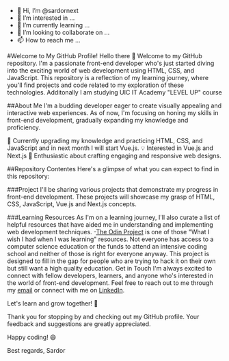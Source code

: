- 👋 Hi, I’m @sardornext
- 👀 I’m interested in ...
- 🌱 I’m currently learning ...
- 💞️ I’m looking to collaborate on ...
- 📫 How to reach me ...

<!---
sardornext/sardornext is a ✨ special ✨ repository because its `README.md` (this file) appears on your GitHub profile.
You can click the Preview link to take a look at your changes.
--->

#Welcome to My GitHub Profile!
Hello there 👋 Welcome to my GitHub repository. I'm a passionate front-end developer who's just started diving into 
the exciting world of web development using HTML, CSS, and JavaScript. This repository is a reflection of my 
learning journey, where you'll find projects and code related to my exploration of these technologies. 
Additonally I am studying UIC IT Academy "LEVEL UP" course 

##About Me
I'm a budding developer eager to create visually appealing and interactive web experiences. As of now, 
I'm focusing on honing my skills in front-end development, gradually expanding my knowledge and proficiency.

🌱 Currently upgrading my knowledge and practicing HTML, CSS, and JavaScript and in next month I will start Vue.js.
💡 Interested in Vue.js and Next.js
🎨 Enthusiastic about crafting engaging and responsive web designs.

##Repository Contentes 
Here's a glimpse of what you can expect to find in this repository:

###Project
I'll be sharing various projects that demonstrate my progress in front-end development. 
These projects will showcase my grasp of HTML, CSS, JavaScript, Vue.js and Next.js concepts.

###Learning Resources
As I'm on a learning journey, I'll also curate a list of helpful resources that 
have aided me in understanding and implementing web development techniques.
-[The Odin Project](https://www.theodinproject.com/paths) is one of those "What I wish I had when I was learning" resources. 
Not everyone has access to a computer science education or the funds to attend an intensive 
coding school and neither of those is right for everyone anyway. This project is designed to 
fill in the gap for people who are trying to hack it on their own but still want a high quality education.
Get in Touch
I'm always excited to connect with fellow developers, learners, and anyone who's interested 
in the world of front-end development. Feel free to reach out to me through my [email](sardornext@gmail.com) or connect with me on [LinkedIn](https://www.linkedin.com/in/sardor-kh-bb6782284/).

Let's learn and grow together! 🚀

Thank you for stopping by and checking out my GitHub profile. Your feedback and suggestions are greatly appreciated.

Happy coding! 😄

Best regards,
Sardor 
